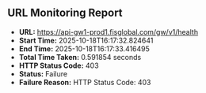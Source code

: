 ## URL Monitoring Report

- **URL:** https://api-gw1-prod1.fisglobal.com/gw/v1/health
- **Start Time:** 2025-10-18T16:17:32.824641
- **End Time:** 2025-10-18T16:17:33.416495
- **Total Time Taken:** 0.591854 seconds
- **HTTP Status Code:** 403
- **Status:** Failure
- **Failure Reason:** HTTP Status Code: 403
